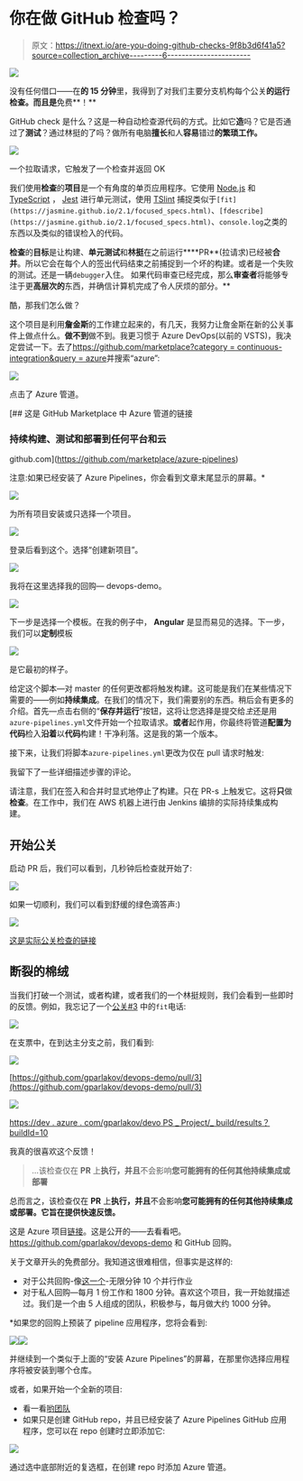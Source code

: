 # 你在做 GitHub 检查吗？

> 原文：<https://itnext.io/are-you-doing-github-checks-9f8b3d6f41a5?source=collection_archive---------6----------------------->

![](img/f35ae73558b9a19decf3b5c8d2d8f5be.png)

没有任何借口——在**的 15 分钟**里，我得到了对我们主要分支机构每个公关**的运行检查。而且是**免费**！**

GitHub check 是什么？这是一种自动检查源代码的方式。比如它**造**吗？它是否通过了**测试**？通过林挺的了吗？做所有电脑**擅长**和人**容易**错过**的繁琐工作。**

![](img/85e8e0509a4cf219fa69ce9df3106d15.png)

一个拉取请求，它触发了一个检查并返回 OK

我们使用**检查**的**项目**是一个有角度的单页应用程序。它使用 [Node.js](https://nodejs.org/en/) 和 [TypeScript](https://www.typescriptlang.org/) ， [Jest](https://jestjs.io/) 进行单元测试，使用 [TSlint](https://palantir.github.io/tslint/) 捕捉类似于`[fit](https://jasmine.github.io/2.1/focused_specs.html)`、`[fdescribe](https://jasmine.github.io/2.1/focused_specs.html)`、`console.log`之类的东西以及类似的错误检入的代码。

**检查**的**目标**是让构建、**单元测试**和**林挺**在之前运行****PR**(拉请求)已经被**合并**。所以它会在每个人的签出代码结束之前捕捉到一个坏的构建。或者是一个失败的测试。还是一辆`debugger`入住。
如果代码审查已经完成，那么**审查者**将能够专注于更**高层次的**东西，并确信计算机完成了令人厌烦的部分。**

酷，那我们怎么做？

这个项目是利用**詹金斯**的工作建立起来的，有几天，我努力让詹金斯在新的公关事件上做点什么。**做不到**做不到。我更习惯于 Azure DevOps(以前的 VSTS)，我决定尝试一下。去了[https://github.com/marketplace?category = continuous-integration&query = azure](https://github.com/marketplace?category=continuous-integration&query=azure)并搜索“azure”:

![](img/e4d7b1dca02c88155b6fdd090330ea9a.png)

点击了 Azure 管道。

[](https://github.com/marketplace/azure-pipelines) [## 这是 GitHub Marketplace 中 Azure 管道的链接

### 持续构建、测试和部署到任何平台和云

github.com](https://github.com/marketplace/azure-pipelines) 

注意:如果已经安装了 Azure Pipelines，你会看到文章末尾显示的屏幕。*

![](img/5dc8c4a64c32fc71c5c472a92e54d52e.png)

为所有项目安装或只选择一个项目。

![](img/5fa3a5535918d2b471483617e19ede62.png)

登录后看到这个。选择“创建新项目”。

![](img/207eb6f61f6f26fbfce7565f67a5e132.png)

我将在这里选择我的回购— devops-demo。

![](img/e51f0079c5d2fa5e14fa7c6a8f40da7d.png)

下一步是选择一个模板。在我的例子中， **Angular** 是显而易见的选择。下一步，我们可以**定制**模板

![](img/9cc85da5fc99da0dea6f094d2a5e833b.png)

是它最初的样子。

给定这个脚本—对 master 的任何更改都将触发构建。这可能是我们在某些情况下需要的——例如**持续集成**。在我们的情况下，我们需要别的东西。稍后会有更多的介绍。首先—点击右侧的“**保存并运行**”按钮，这将让您选择是提交给*主*还是用`azure-pipelines.yml`文件开始一个拉取请求。**或者**起作用，你最终将管道**配置为代码**检入**沿着**以**代码**构建！干净利落。这是我的第一个版本。

接下来，让我们将脚本`azure-pipelines.yml`更改为仅在 pull 请求时触发:

我留下了一些详细描述步骤的评论。

请注意，我们在签入和合并时显式地停止了构建。只在 PR-s 上触发它。这将**只**做**检查**。在工作中，我们在 AWS 机器上进行由 Jenkins 编排的实际持续集成构建。

## 开始公关

启动 PR 后，我们可以看到，几秒钟后检查就开始了:

![](img/188c3f6f7f5e7ac70a32a34e1d94c0ab.png)

如果一切顺利，我们可以看到舒缓的绿色滴答声:)

![](img/85e8e0509a4cf219fa69ce9df3106d15.png)

[这是实际公关检查的链接](https://github.com/gparlakov/devops-demo/pull/2/checks)

## 断裂的棉绒

当我们打破一个测试，或者构建，或者我们的一个林挺规则，我们会看到一些即时的反馈。例如，我忘记了一个[公关#3](https://github.com/gparlakov/devops-demo/pull/3/checks?check_run_id=128845520) 中的`fit`电话:

![](img/379e4ff07bb7255f224c239c2e3962ff.png)

在支票中，在到达主分支之前，我们看到:

![](img/20e745e45c27cf0bd67076cd07eda9c3.png)

[https://github.com/gparlakov/devops-demo/pull/3](https://github.com/gparlakov/devops-demo/pull/3)

![](img/57168abdebe397a98a566b0447779ac2.png)

[https://dev . azure . com/gparlakov/devo PS _ Project/_ build/results？buildId=10](https://dev.azure.com/gparlakov/DevOps_Project/_build/results?buildId=10)

我真的很喜欢这个反馈！

> …该检查仅在 **PR** 上**执行，并且**不会影响**您可能拥有的任何其他持续集成或部署**

总而言之，该检查仅在 **PR** 上**执行，并且**不会影响**您可能拥有的任何其他持续集成或部署。它旨在提供快速反馈。**

这是 Azure 项目[链接](https://dev.azure.com/gparlakov/DevOps_Project/_build?definitionId=3)。这是公开的——去看看吧。https://github.com/gparlakov/devops-demo
和 GitHub 回购。

关于文章开头的免费部分。我知道这很难相信，但事实是这样的:

*   对于公共回购-像[这一个](https://github.com/gparlakov/devops-demo)-无限分钟 10 个并行作业
*   对于私人回购—每月 1 份工作和 1800 分钟。喜欢这个项目，我一开始就描述过。我们是一个由 5 人组成的团队，积极参与，每月做大约 1000 分钟。

*如果您的回购上预装了 pipeline 应用程序，您将会看到:

![](img/da56fe106a1d5ea79f7e2c923be00d77.png)![](img/008c0c6a600c62f425e897d9b7e527a9.png)

并继续到一个类似于上面的“安装 Azure Pipelines”的屏幕，在那里你选择应用程序将被安装到哪个仓库。

或者，如果开始一个全新的项目:

*   看一看[哟团队](http://donovanbrown.com/post/yo-Team)
*   如果只是创建 GitHub repo，并且已经安装了 Azure Pipelines GitHub 应用程序，您可以在 repo 创建时立即添加它:

![](img/f998f436068b4c400406790e4fe173b6.png)

通过选中底部附近的复选框，在创建 repo 时添加 Azure 管道。